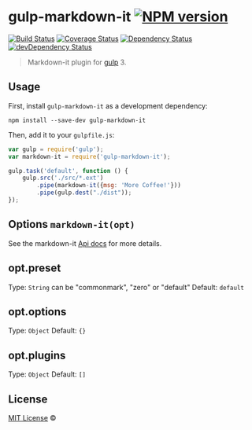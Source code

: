 # gulp-markdown-it [![NPM version][npm-image]][npm-url]
[![Build Status][travis-image]][travis-url] [![Coverage Status][coveralls-image]][coveralls-url] [![Dependency Status][depstat-image]][depstat-url] [![devDependency Status][devdepstat-image]][devdepstat-url]


> Markdown-it plugin for [gulp](http://gulpjs.com/) 3.

## Usage

First, install `gulp-markdown-it` as a development dependency:

```shell
npm install --save-dev gulp-markdown-it
```

Then, add it to your `gulpfile.js`:

```javascript
var gulp = require('gulp');
var markdown-it = require('gulp-markdown-it');

gulp.task('default', function () {
    gulp.src('./src/*.ext')
        .pipe(markdown-it({msg: 'More Coffee!'}))
        .pipe(gulp.dest("./dist"));
});
```

## Options `markdown-it(opt)`

See the markdown-it [Api docs](https://markdown-it.github.io/markdown-it/#MarkdownIt.new) for more details.

## opt.preset

Type: `String` can be "commonmark", "zero" or "default"
Default: `default`

## opt.options

Type: `Object`
Default: `{}`

## opt.plugins

Type: `Object`
Default: `[]`

## License

[MIT License](http://en.wikipedia.org/wiki/MIT_License) © []()

[npm-url]: https://npmjs.org/package/gulp-markdown-it
[npm-image]: https://img.shields.io/npm/v/gulp-markdown-it.svg

[travis-url]: http://travis-ci.org/mcecot/gulp-markdown-it
[travis-image]: https://secure.travis-ci.org/mcecot/gulp-markdown-it.svg?branch=master

[coveralls-url]: https://coveralls.io/r/mcecot/gulp-markdown-it
[coveralls-image]: https://img.shields.io/coveralls/mcecot/gulp-markdown-it.svg

[depstat-url]: https://david-dm.org/mcecot/gulp-markdown-it
[depstat-image]: https://david-dm.org/mcecot/gulp-markdown-it.svg

[devdepstat-url]: https://david-dm.org/mcecot/gulp-markdown-it#info=devDependencies
[devdepstat-image]: https://david-dm.org/mcecot/gulp-markdown-it/dev-status.svg
